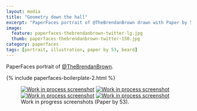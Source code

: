 ```yaml
---
layout: media
title: "Geometry down the hall"
excerpt: "PaperFaces portrait of @TheBrendanBrown drawn with Paper by 53 on an iPad."
image: 
  feature: paperfaces-thebrendanbrown-twitter-lg.jpg
  thumb: paperfaces-thebrendanbrown-twitter-150.jpg
category: paperfaces
tags: [portrait, illustration, paper by 53, beard]
---
```


PaperFaces portrait of <a href="http://twitter.com/TheBrendanBrown">@TheBrendanBrown</a>.

{% include paperfaces-boilerplate-2.html %}

<figure class="half">
	<a href="{{ site.url }}/images/paperfaces-thebrendanbrown-process-1-lg.jpg"><img src="{{ site.url }}/images/paperfaces-thebrendanbrown-process-1-750.jpg" alt="Work in process screenshot"></a>
	<a href="{{ site.url }}/images/paperfaces-thebrendanbrown-process-2-lg.jpg"><img src="{{ site.url }}/images/paperfaces-thebrendanbrown-process-2-600.jpg" alt="Work in process screenshot"></a>
	<a href="{{ site.url }}/images/paperfaces-thebrendanbrown-process-3-lg.jpg"><img src="{{ site.url }}/images/paperfaces-thebrendanbrown-process-3-600.jpg" alt="Work in process screenshot"></a>
	<a href="{{ site.url }}/images/paperfaces-thebrendanbrown-process-4-lg.jpg"><img src="{{ site.url }}/images/paperfaces-thebrendanbrown-process-4-600.jpg" alt="Work in process screenshot"></a>
	<figcaption>Work in progress screenshots (Paper by 53).</figcaption>
</figure>